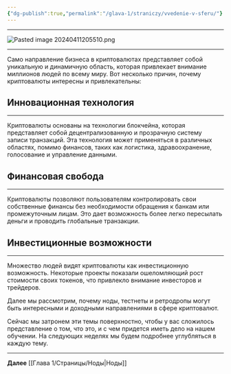 ```yaml
---
{"dg-publish":true,"permalink":"/glava-1/straniczy/vvedenie-v-sferu/"}
---
```



---

![Pasted image 20240411205510.png](/img/user/Images/Pasted%20image%2020240411205510.png)

---

Само направление бизнеса в криптовалютах представляет собой уникальную и динамичную область, которая привлекает внимание миллионов людей по всему миру. Вот несколько причин, почему криптовалюты интересны и привлекательны:

## Инновационная технология
---
Криптовалюты основаны на технологии блокчейна, которая представляет собой децентрализованную и прозрачную систему записи транзакций. Эта технология может применяться в различных областях, помимо финансов, таких как логистика, здравоохранение, голосование и управление данными.

## Финансовая свобода
---
Криптовалюты позволяют пользователям контролировать свои собственные финансы без необходимости обращения к банкам или промежуточным лицам. Это дает возможность более легко пересылать деньги и проводить глобальные транзакции.

## Инвестиционные возможности
---
Множество людей видят криптовалюты как инвестиционную возможность. Некоторые проекты показали ошеломляющий рост стоимости своих токенов, что привлекло внимание инвесторов и трейдеров.

Далее мы рассмотрим, почему ноды, тестнеты и ретродропы могут быть интересными и доходными направлениями в сфере криптовалют.

Сейчас мы затронем эти темы поверхностно, чтобы у вас сложилось представление о том, что это, и с чем придется иметь дело на нашем обучении. На следующих неделях мы будем подробнее углубляться в каждую тему.

---

**Далее**  [[Глава 1/Страницы/Ноды\|Ноды]]